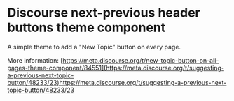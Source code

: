 # Discourse next-previous header buttons theme component

A simple theme to add a "New Topic" button on every page. 

More information: [https://meta.discourse.org/t/new-topic-button-on-all-pages-theme-component/84551](https://meta.discourse.org/t/suggesting-a-previous-next-topic-button/48233/23)https://meta.discourse.org/t/suggesting-a-previous-next-topic-button/48233/23
